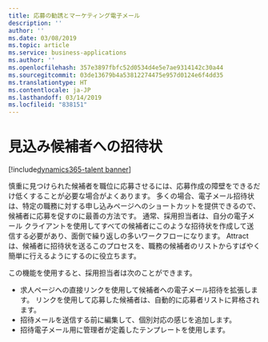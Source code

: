 ```yaml
---
title: 応募の勧誘とマーケティング電子メール
description: ''
author: ''
ms.date: 03/08/2019
ms.topic: article
ms.service: business-applications
ms.author: ''
ms.openlocfilehash: 357e3897fbfc52d0534d4e5e7ae9314142c30a44
ms.sourcegitcommit: 03de13679b4a53812274475e957d0124e6f4dd35
ms.translationtype: HT
ms.contentlocale: ja-JP
ms.lasthandoff: 03/14/2019
ms.locfileid: "838151"
---
```

# <a name="invitations-for-prospective-candidates"></a>見込み候補者への招待状
[!include[dynamics365-talent banner](../../includes/dynamics365-talent.md)]

慎重に見つけられた候補者を職位に応募させるには、応募作成の障壁をできるだけ低くすることが必要な場合がよくあります。 多くの場合、電子メール招待状は、特定の職務に対する申し込みページへのショートカットを提供できるので、候補者に応募を促すのに最善の方法です。 通常、採用担当者は、自分の電子メール クライアントを使用してすべての候補者にこのような招待状を作成して送信する必要があり、面倒で繰り返しの多いワークフローになります。 Attract は、候補者に招待状を送るこのプロセスを、職務の候補者のリストからすばやく簡単に行えるようにするのに役立ちます。

この機能を使用すると、採用担当者は次のことができます。

- 求人ページへの直接リンクを使用して候補者への電子メール招待を拡張します。 リンクを使用して応募した候補者は、自動的に応募者リストに昇格されます。
- 招待メールを送信する前に編集して、個別対応の感じを追加します。
- 招待電子メール用に管理者が定義したテンプレートを使用します。

